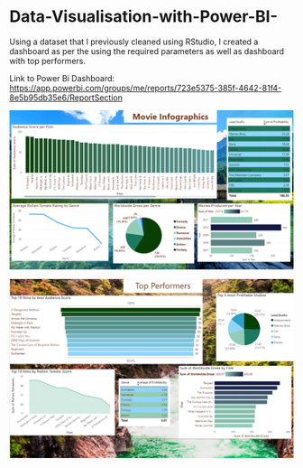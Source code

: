 # Data-Visualisation-with-Power-BI-
Using a dataset that I previously cleaned using RStudio, I created a dashboard as per the using the required parameters as well as dashboard with top performers.

Link to Power Bi Dashboard: https://app.powerbi.com/groups/me/reports/723e5375-385f-4642-81f4-8e5b95db35e6/ReportSection

![alt text](https://github.com/ClareJD/Data-Visualisation-with-Power-BI-/blob/1a993c6191d46dd813d57da90fd772b38d229e6a/Dashboard%201.PNG)

![alt text](https://github.com/ClareJD/Data-Visualisation-with-Power-BI-/blob/636ab8d1603b43d7ad753c6d20aad240cceebcef/Dashboard%202.PNG)
